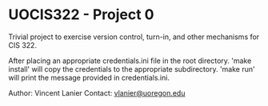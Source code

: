 # UOCIS322 - Project 0

Trivial project to exercise version control, turn-in, and other mechanisms
for CIS 322.

After placing an appropriate credentials.ini file in the root directory. 
'make install' will copy the credentials to the appropriate subdirectory.
'make run' will print the message provided in credentials.ini. 

Author: Vincent Lanier
Contact: vlanier@uoregon.edu